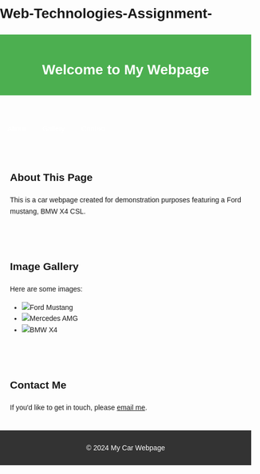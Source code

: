 # Web-Technologies-Assignment-

<!DOCTYPE html>
<html lang="en">
<head>
    <meta charset="UTF-8">
    <meta name="viewport" content="width=device-width, initial-scale=1.0">
    <meta name="description" content="A simple car webpage  for demonstration purposes.">
    <title>Rides Webpage </title>
    <style>
        body {
            font-family: Arial, sans-serif;
            line-height: 1.6;
            margin: 0;
            padding: 0;
        }
        header {
            background: #4CAF50;
            color: white;
            padding: 10px 0;
            text-align: center;
        }
        nav {
            margin: 20px 0;
        }
        nav a {
            margin: 0 15px;
            color: white;
            text-decoration: none;
        }
        section {
            padding: 20px;
        }
        footer {
            background: #333;
            color: white;
            text-align: center;
            padding: 10px 0;
            position: relative;
            bottom: 0;
            width: 100%;
        }
        img {
            max-width: 100%;
            height: auto;
        }
        @media (max-width: 600px) {
            nav {
                display: flex;
                flex-direction: column;
                align-items: center;
            }
        }
    </style>
</head>
<body>

<header>
    <h1>Welcome to My Webpage</h1>
</header>

<nav>
    <a href="#about">About</a>
    <a href="#gallery">Gallery</a>
    <a href="#contact">Contact</a>
</nav>

<section id="about">
    <article>
        <h2>About This Page</h2>
        <p>This is a car webpage created for demonstration purposes featuring a Ford mustang, BMW X4 CSL.</p>
    </article>
</section>

<section id="gallery">
    <article>
        <h2>Image Gallery</h2>
        <p>Here are some images:</p>
        <ul>
            <li><img src="pbcswb.jpg" alt="Ford Mustang "></li>
            <li><img src="20241106_094641.jpg" alt="Mercedes AMG "></li>
            <li><img src="maxresdefault(1).jpg" alt="BMW X4"></li>
        </ul>
    </article>
</section>

<section id="contact">
    <article>
        <h2>Contact Me</h2>
        <p>If you'd like to get in touch, please <a href="systemstopboy@gmail.com">email me</a>.</p>
    </article>
</section>

<footer>
    <p>&copy; 2024 My Car Webpage</p>
</footer>

</body>
</html>

